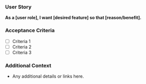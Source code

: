 ### User Story

**As a [user role], I want [desired feature] so that [reason/benefit].**

### Acceptance Criteria
- [ ] Criteria 1
- [ ] Criteria 2
- [ ] Criteria 3

### Additional Context
- Any additional details or links here.
